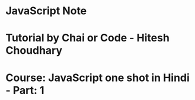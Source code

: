# JavaScript Note

# Tutorial by Chai or Code - Hitesh Choudhary
# Course: JavaScript one shot in Hindi - Part: 1
